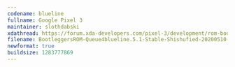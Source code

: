 ```yaml
---
codename: blueline
fullname: Google Pixel 3
maintainer: slothdabski
xdathread: https://forum.xda-developers.com/pixel-3/development/rom-bootleggersrom-3-5-shishufied-t3882432
filename: BootleggersROM-Queue4blueline.5.1-Stable-Shishufied-20200510-120816.zip
newformat: true
buildsize: 1283777869
---
```

